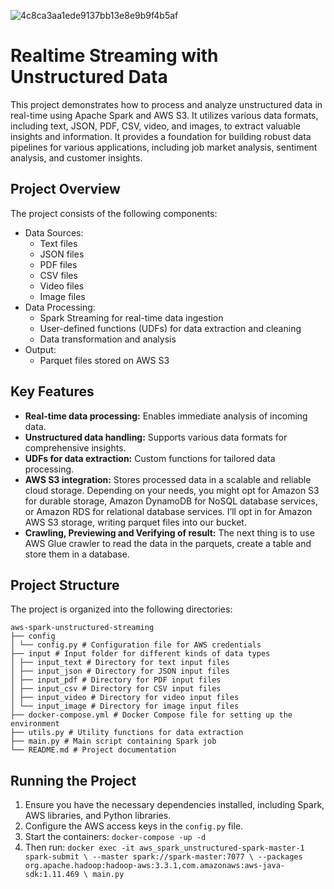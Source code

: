 
![4c8ca3aa1ede9137bb13e8e9b9f4b5af](https://github.com/hacker-dude/Realtime-Streaming-with-Unstructured-Data/assets/71318439/7bd8b823-c3a1-4d98-a676-6180a5a6f01e)
# Realtime Streaming with Unstructured Data
This project demonstrates how to process and analyze unstructured data in real-time using Apache Spark and AWS S3. It utilizes various data formats, including text, JSON, PDF, CSV, video, and images, to extract valuable insights and information. It provides a foundation for building robust data pipelines for various applications, including job market analysis, sentiment analysis, and customer insights.

## Project Overview
The project consists of the following components:

- Data Sources:
  - Text files
  - JSON files
  - PDF files
  - CSV files
  - Video files
  - Image files
- Data Processing:
  - Spark Streaming for real-time data ingestion
  - User-defined functions (UDFs) for data extraction and cleaning
  - Data transformation and analysis
- Output:
  - Parquet files stored on AWS S3

## Key Features
- __Real-time data processing:__ Enables immediate analysis of incoming data.
- __Unstructured data handling:__ Supports various data formats for comprehensive insights.
- __UDFs for data extraction:__ Custom functions for tailored data processing.
- __AWS S3 integration:__ Stores processed data in a scalable and reliable cloud storage.
Depending on your needs, you might opt for Amazon S3 for durable storage, Amazon DynamoDB for NoSQL database services, or Amazon RDS for relational database services. I’ll opt in for Amazon AWS S3 storage, writing parquet files into our bucket.
- __Crawling, Previewing and Verifying of result:__
The next thing is to use AWS Glue crawler to read the data in the parquets, create a table and store them in a database.


## Project Structure
The project is organized into the following directories:

```
aws-spark-unstructured-streaming
├── config
│ └── config.py # Configuration file for AWS credentials 
├── input # Input folder for different kinds of data types
│ ├── input_text # Directory for text input files
│ ├── input_json # Directory for JSON input files
│ ├── input_pdf # Directory for PDF input files
│ ├── input_csv # Directory for CSV input files
│ ├── input_video # Directory for video input files
│ └── input_image # Directory for image input files
├── docker-compose.yml # Docker Compose file for setting up the environment
├── utils.py # Utility functions for data extraction
├── main.py # Main script containing Spark job
└── README.md # Project documentation
```
## Running the Project

1. Ensure you have the necessary dependencies installed, including Spark, AWS libraries, and Python libraries.
2. Configure the AWS access keys in the ```config.py``` file.
3. Start the containers: ```docker-compose -up -d```
4. Then run: ```docker exec -it aws_spark_unstructured-spark-master-1 spark-submit \
--master spark://spark-master:7077 \
--packages org.apache.hadoop:hadoop-aws:3.3.1,com.amazonaws:aws-java-sdk:1.11.469 \
main.py```
